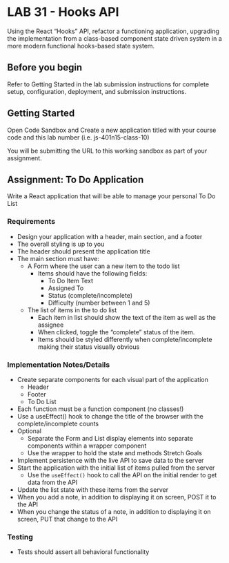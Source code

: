 # LAB 31 - Hooks API
Using the React “Hooks” API, refactor a functioning application, upgrading the implementation from a class-based component state driven system in a more modern functional hooks-based state system.

## Before you begin
Refer to Getting Started in the lab submission instructions for complete setup, configuration, deployment, and submission instructions.

## Getting Started
Open Code Sandbox and Create a new application titled with your course code and this lab number (i.e. js-401n15-class-10)

You will be submitting the URL to this working sandbox as part of your assignment.

## Assignment: To Do Application
Write a React application that will be able to manage your personal To Do List

### Requirements
- Design your application with a header, main section, and a footer
- The overall styling is up to you
- The header should present the application title
- The main section must have:
  - A Form where the user can a new item to the todo list
    - Items should have the following fields:
      - To Do Item Text
      - Assigned To
      - Status (complete/incomplete)
      - Difficulty (number between 1 and 5)
  - The list of items in the to do list
      - Each item in list should show the text of the item as well as the assignee
      - When clicked, toggle the “complete” status of the item.
      - Items should be styled differently when complete/incomplete making their status visually obvious

### Implementation Notes/Details
- Create separate components for each visual part of the application
  - Header
  - Footer
  - To Do List
- Each function must be a function component (no classes!)
- Use a useEffect() hook to change the title of the browser with the complete/incomplete counts
- Optional
  - Separate the Form and List display elements into separate components within a wrapper component
  - Use the wrapper to hold the state and methods
Stretch Goals
- Implement persistence with the live API to save data to the server
- Start the application with the initial list of items pulled from the server
  - Use the `useEffect()` hook to call the API on the initial render to get data from the API
- Update the list state with these items from the server
- When you add a note, in addition to displaying it on screen, POST it to the API
- When you change the status of a note, in addition to displaying it on screen, PUT that change to the API

### Testing
- Tests should assert all behavioral functionality